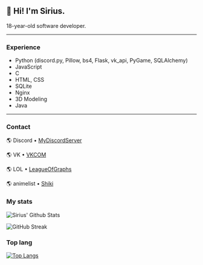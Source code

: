 ## 👋 **Hi! I'm Sirius.**  

18-year-old software developer.

---

### Experience

- Python (discord.py, Pillow, bs4, Flask, vk_api, PyGame, SQLAlchemy)  
- JavaScript
- С
- HTML, CSS  
- SQLite
- Nginx
- 3D Modeling
- Java

---

### Contact


🌎 Discord • [MyDiscordServer]([https://shikimori.one/NightGod]([https://www.leagueofgraphs.com/summoner/ru/BelazGOD]([https://vk.com/id594567825](https://discord.gg/RvpgayjGDw))))

🌎 VK • [VKCOM]([https://shikimori.one/NightGod]([https://www.leagueofgraphs.com/summoner/ru/BelazGOD](https://vk.com/id594567825)))

🌎 LOL • [LeagueOfGraphs]([https://shikimori.one/NightGod](https://www.leagueofgraphs.com/summoner/ru/BelazGOD))

🌎 animelist • [Shiki](https://shikimori.one/NightGod)



### My stats


![Sirius' Github Stats](https://github-readme-stats.vercel.app/api?username=51Sirius&hide=issues,prs&show_icons=true&theme=radical)


![GitHub Streak](https://github-readme-streak-stats.herokuapp.com/?user=51Sirius&show_icons=true&theme=radical)


### Top lang

[![Top Langs](https://github-readme-stats.vercel.app/api/top-langs/?username=51Sirius&show_icons=true&theme=radical)](https://github.com/anuraghazra/github-readme-stats)
